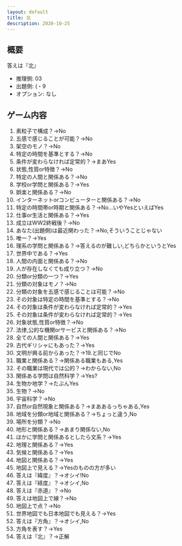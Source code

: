 ```yaml
---
layout: default
title: 北
description: 2020-10-25
---
```


## 概要

答えは『北』

- 推理側: 03
- 出題側: (・9
- オプション: なし

## ゲーム内容

1. 素粒子で構成？→No
2. 五感で感じることが可能？→No
3. 架空のモノ？→No
4. 特定の時間を基準とする？→No
5. 条件が変わらなければ定常的？→まあYes
6. 状態,性質or特徴？→No
7. 特定の人間と関係ある？→No
8. 学校or学問と関係ある？→Yes
9. 娯楽と関係ある？→No
10. インターネットorコンピューターと関係ある？→No
11. 特定の時間帯or時期と関係ある？→No…いやYesといえばYes
12. 仕事or生活と関係ある？→Yes
13. 成立はWW2終戦後？→No
14. あなた(出題側)は最近関わった？→No,そういうことじゃない
15. 唯一？→Yes
16. 理系の学問と関係ある？→答えるのが難しい,どちらかというとYes
17. 世界中である？→Yes
18. 人間の内面と関係ある？→No
19. 人が存在しなくても成り立つ？→No
20. 分類or分類の一つ？→Yes
21. 分類の対象はモノ？→No
22. 分類の対象を五感で感じることは可能？→No
23. その対象は特定の時間を基準とする？→No
24. その対象は条件が変わらなければ定常的？→Yes
25. その対象は条件が変わらなければ定常的？→Yes
26. 対象状態,性質or特徴？→No
27. 法律,公的な機関orサービスと関係ある？→No
28. 全ての人間と関係ある？→Yes
29. 古代ギリシャにもあった？→Yes
30. 文明が興る前からあった？→19.と同じでNo
31. 職業と関係ある？→関係ある職業もある,Yes
32. その職業は現代では公的？→わからない,No
33. 関係ある学問は自然科学？→Yes?
34. 生物か地学？→たぶんYes
35. 生物？→No
36. 宇宙科学？→No
37. 自然or自然現象と関係ある？→まああるっちゃある,Yes
38. 地域を分類or地域と関係ある？→ちょっと違う,No
39. 場所を分類？→No
40. 地形と関係ある？→あまり関係ない,No
41. ほかに学問と関係あるとしたら文系？→Yes
42. 地理と関係ある？→Yes
43. 気候と関係ある？→Yes
44. 地図と関係ある？→Yes
45. 地図上で見える？→Yesのものの方が多い
46. 答えは『緯度』？→オシイ!No
47. 答えは『経度』？→オシイ,No
48. 答えは『赤道』？→No
49. 答えは地図上で線？→No
50. 地図上で点？→No
51. 世界地図でも日本地図でも見える？→Yes
52. 答えは『方角』？→オシイ,No
53. 方角を表す？→Yes
54. 答えは『北』？→正解
